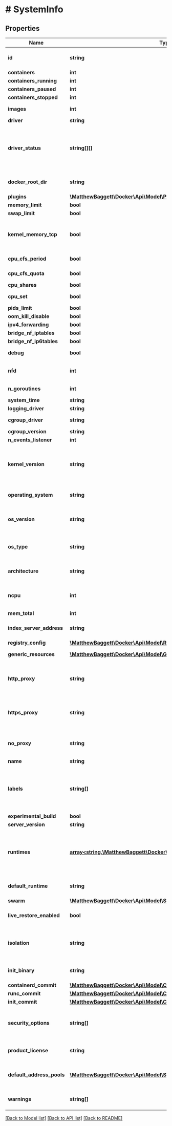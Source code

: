 # # SystemInfo

## Properties

Name | Type | Description | Notes
------------ | ------------- | ------------- | -------------
**id** | **string** | Unique identifier of the daemon.  &lt;p&gt;&lt;br /&gt;&lt;/p&gt;  &gt; **Note**: The format of the ID itself is not part of the API, and &gt; should not be considered stable. | [optional]
**containers** | **int** | Total number of containers on the host. | [optional]
**containers_running** | **int** | Number of containers with status &#x60;\&quot;running\&quot;&#x60;. | [optional]
**containers_paused** | **int** | Number of containers with status &#x60;\&quot;paused\&quot;&#x60;. | [optional]
**containers_stopped** | **int** | Number of containers with status &#x60;\&quot;stopped\&quot;&#x60;. | [optional]
**images** | **int** | Total number of images on the host.  Both _tagged_ and _untagged_ (dangling) images are counted. | [optional]
**driver** | **string** | Name of the storage driver in use. | [optional]
**driver_status** | **string[][]** | Information specific to the storage driver, provided as \&quot;label\&quot; / \&quot;value\&quot; pairs.  This information is provided by the storage driver, and formatted in a way consistent with the output of &#x60;docker info&#x60; on the command line.  &lt;p&gt;&lt;br /&gt;&lt;/p&gt;  &gt; **Note**: The information returned in this field, including the &gt; formatting of values and labels, should not be considered stable, &gt; and may change without notice. | [optional]
**docker_root_dir** | **string** | Root directory of persistent Docker state.  Defaults to &#x60;/var/lib/docker&#x60; on Linux, and &#x60;C:\\ProgramData\\docker&#x60; on Windows. | [optional]
**plugins** | [**\MatthewBaggett\Docker\Api\Model\PluginsInfo**](PluginsInfo.md) |  | [optional]
**memory_limit** | **bool** | Indicates if the host has memory limit support enabled. | [optional]
**swap_limit** | **bool** | Indicates if the host has memory swap limit support enabled. | [optional]
**kernel_memory_tcp** | **bool** | Indicates if the host has kernel memory TCP limit support enabled. This field is omitted if not supported.  Kernel memory TCP limits are not supported when using cgroups v2, which does not support the corresponding &#x60;memory.kmem.tcp.limit_in_bytes&#x60; cgroup. | [optional]
**cpu_cfs_period** | **bool** | Indicates if CPU CFS(Completely Fair Scheduler) period is supported by the host. | [optional]
**cpu_cfs_quota** | **bool** | Indicates if CPU CFS(Completely Fair Scheduler) quota is supported by the host. | [optional]
**cpu_shares** | **bool** | Indicates if CPU Shares limiting is supported by the host. | [optional]
**cpu_set** | **bool** | Indicates if CPUsets (cpuset.cpus, cpuset.mems) are supported by the host.  See [cpuset(7)](https://www.kernel.org/doc/Documentation/cgroup-v1/cpusets.txt) | [optional]
**pids_limit** | **bool** | Indicates if the host kernel has PID limit support enabled. | [optional]
**oom_kill_disable** | **bool** | Indicates if OOM killer disable is supported on the host. | [optional]
**ipv4_forwarding** | **bool** | Indicates IPv4 forwarding is enabled. | [optional]
**bridge_nf_iptables** | **bool** | Indicates if &#x60;bridge-nf-call-iptables&#x60; is available on the host. | [optional]
**bridge_nf_ip6tables** | **bool** | Indicates if &#x60;bridge-nf-call-ip6tables&#x60; is available on the host. | [optional]
**debug** | **bool** | Indicates if the daemon is running in debug-mode / with debug-level logging enabled. | [optional]
**nfd** | **int** | The total number of file Descriptors in use by the daemon process.  This information is only returned if debug-mode is enabled. | [optional]
**n_goroutines** | **int** | The  number of goroutines that currently exist.  This information is only returned if debug-mode is enabled. | [optional]
**system_time** | **string** | Current system-time in [RFC 3339](https://www.ietf.org/rfc/rfc3339.txt) format with nano-seconds. | [optional]
**logging_driver** | **string** | The logging driver to use as a default for new containers. | [optional]
**cgroup_driver** | **string** | The driver to use for managing cgroups. | [optional] [default to 'cgroupfs']
**cgroup_version** | **string** | The version of the cgroup. | [optional] [default to '1']
**n_events_listener** | **int** | Number of event listeners subscribed. | [optional]
**kernel_version** | **string** | Kernel version of the host.  On Linux, this information obtained from &#x60;uname&#x60;. On Windows this information is queried from the &lt;kbd&gt;HKEY_LOCAL_MACHINE\\\\SOFTWARE\\\\Microsoft\\\\Windows NT\\\\CurrentVersion\\\\&lt;/kbd&gt; registry value, for example _\&quot;10.0 14393 (14393.1198.amd64fre.rs1_release_sec.170427-1353)\&quot;_. | [optional]
**operating_system** | **string** | Name of the host&#39;s operating system, for example: \&quot;Ubuntu 16.04.2 LTS\&quot; or \&quot;Windows Server 2016 Datacenter\&quot; | [optional]
**os_version** | **string** | Version of the host&#39;s operating system  &lt;p&gt;&lt;br /&gt;&lt;/p&gt;  &gt; **Note**: The information returned in this field, including its &gt; very existence, and the formatting of values, should not be considered &gt; stable, and may change without notice. | [optional]
**os_type** | **string** | Generic type of the operating system of the host, as returned by the Go runtime (&#x60;GOOS&#x60;).  Currently returned values are \&quot;linux\&quot; and \&quot;windows\&quot;. A full list of possible values can be found in the [Go documentation](https://go.dev/doc/install/source#environment). | [optional]
**architecture** | **string** | Hardware architecture of the host, as returned by the Go runtime (&#x60;GOARCH&#x60;).  A full list of possible values can be found in the [Go documentation](https://go.dev/doc/install/source#environment). | [optional]
**ncpu** | **int** | The number of logical CPUs usable by the daemon.  The number of available CPUs is checked by querying the operating system when the daemon starts. Changes to operating system CPU allocation after the daemon is started are not reflected. | [optional]
**mem_total** | **int** | Total amount of physical memory available on the host, in bytes. | [optional]
**index_server_address** | **string** | Address / URL of the index server that is used for image search, and as a default for user authentication for Docker Hub and Docker Cloud. | [optional] [default to 'https://index.docker.io/v1/']
**registry_config** | [**\MatthewBaggett\Docker\Api\Model\RegistryServiceConfig**](RegistryServiceConfig.md) |  | [optional]
**generic_resources** | [**\MatthewBaggett\Docker\Api\Model\GenericResourcesInner[]**](GenericResourcesInner.md) | User-defined resources can be either Integer resources (e.g, &#x60;SSD&#x3D;3&#x60;) or String resources (e.g, &#x60;GPU&#x3D;UUID1&#x60;). | [optional]
**http_proxy** | **string** | HTTP-proxy configured for the daemon. This value is obtained from the [&#x60;HTTP_PROXY&#x60;](https://www.gnu.org/software/wget/manual/html_node/Proxies.html) environment variable. Credentials ([user info component](https://tools.ietf.org/html/rfc3986#section-3.2.1)) in the proxy URL are masked in the API response.  Containers do not automatically inherit this configuration. | [optional]
**https_proxy** | **string** | HTTPS-proxy configured for the daemon. This value is obtained from the [&#x60;HTTPS_PROXY&#x60;](https://www.gnu.org/software/wget/manual/html_node/Proxies.html) environment variable. Credentials ([user info component](https://tools.ietf.org/html/rfc3986#section-3.2.1)) in the proxy URL are masked in the API response.  Containers do not automatically inherit this configuration. | [optional]
**no_proxy** | **string** | Comma-separated list of domain extensions for which no proxy should be used. This value is obtained from the [&#x60;NO_PROXY&#x60;](https://www.gnu.org/software/wget/manual/html_node/Proxies.html) environment variable.  Containers do not automatically inherit this configuration. | [optional]
**name** | **string** | Hostname of the host. | [optional]
**labels** | **string[]** | User-defined labels (key/value metadata) as set on the daemon.  &lt;p&gt;&lt;br /&gt;&lt;/p&gt;  &gt; **Note**: When part of a Swarm, nodes can both have _daemon_ labels, &gt; set through the daemon configuration, and _node_ labels, set from a &gt; manager node in the Swarm. Node labels are not included in this &gt; field. Node labels can be retrieved using the &#x60;/nodes/(id)&#x60; endpoint &gt; on a manager node in the Swarm. | [optional]
**experimental_build** | **bool** | Indicates if experimental features are enabled on the daemon. | [optional]
**server_version** | **string** | Version string of the daemon. | [optional]
**runtimes** | [**array<string,\MatthewBaggett\Docker\Api\Model\Runtime>**](Runtime.md) | List of [OCI compliant](https://github.com/opencontainers/runtime-spec) runtimes configured on the daemon. Keys hold the \&quot;name\&quot; used to reference the runtime.  The Docker daemon relies on an OCI compliant runtime (invoked via the &#x60;containerd&#x60; daemon) as its interface to the Linux kernel namespaces, cgroups, and SELinux.  The default runtime is &#x60;runc&#x60;, and automatically configured. Additional runtimes can be configured by the user and will be listed here. | [optional]
**default_runtime** | **string** | Name of the default OCI runtime that is used when starting containers.  The default can be overridden per-container at create time. | [optional] [default to 'runc']
**swarm** | [**\MatthewBaggett\Docker\Api\Model\SwarmInfo**](SwarmInfo.md) |  | [optional]
**live_restore_enabled** | **bool** | Indicates if live restore is enabled.  If enabled, containers are kept running when the daemon is shutdown or upon daemon start if running containers are detected. | [optional] [default to false]
**isolation** | **string** | Represents the isolation technology to use as a default for containers. The supported values are platform-specific.  If no isolation value is specified on daemon start, on Windows client, the default is &#x60;hyperv&#x60;, and on Windows server, the default is &#x60;process&#x60;.  This option is currently not used on other platforms. | [optional] [default to 'default']
**init_binary** | **string** | Name and, optional, path of the &#x60;docker-init&#x60; binary.  If the path is omitted, the daemon searches the host&#39;s &#x60;$PATH&#x60; for the binary and uses the first result. | [optional]
**containerd_commit** | [**\MatthewBaggett\Docker\Api\Model\Commit**](Commit.md) |  | [optional]
**runc_commit** | [**\MatthewBaggett\Docker\Api\Model\Commit**](Commit.md) |  | [optional]
**init_commit** | [**\MatthewBaggett\Docker\Api\Model\Commit**](Commit.md) |  | [optional]
**security_options** | **string[]** | List of security features that are enabled on the daemon, such as apparmor, seccomp, SELinux, user-namespaces (userns), rootless and no-new-privileges.  Additional configuration options for each security feature may be present, and are included as a comma-separated list of key/value pairs. | [optional]
**product_license** | **string** | Reports a summary of the product license on the daemon.  If a commercial license has been applied to the daemon, information such as number of nodes, and expiration are included. | [optional]
**default_address_pools** | [**\MatthewBaggett\Docker\Api\Model\SystemInfoDefaultAddressPoolsInner[]**](SystemInfoDefaultAddressPoolsInner.md) | List of custom default address pools for local networks, which can be specified in the daemon.json file or dockerd option.  Example: a Base \&quot;10.10.0.0/16\&quot; with Size 24 will define the set of 256 10.10.[0-255].0/24 address pools. | [optional]
**warnings** | **string[]** | List of warnings / informational messages about missing features, or issues related to the daemon configuration.  These messages can be printed by the client as information to the user. | [optional]

[[Back to Model list]](../../README.md#models) [[Back to API list]](../../README.md#endpoints) [[Back to README]](../../README.md)
